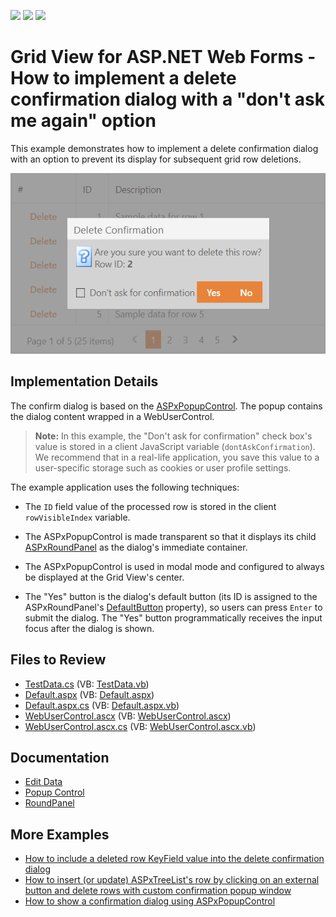 <!-- default badges list -->
![](https://img.shields.io/endpoint?url=https://codecentral.devexpress.com/api/v1/VersionRange/128540794/22.1.4%2B)
[![](https://img.shields.io/badge/Open_in_DevExpress_Support_Center-FF7200?style=flat-square&logo=DevExpress&logoColor=white)](https://supportcenter.devexpress.com/ticket/details/E1120)
[![](https://img.shields.io/badge/📖_How_to_use_DevExpress_Examples-e9f6fc?style=flat-square)](https://docs.devexpress.com/GeneralInformation/403183)
<!-- default badges end -->
# Grid View for ASP.NET Web Forms - How to implement a delete confirmation dialog with a "don't ask me again" option

This example demonstrates how to implement a delete confirmation dialog with an option to prevent its display for subsequent grid row deletions.

![Delete Confirmation Dialog](./delete-confirm-dialog.png)

## Implementation Details

The confirm dialog is based on the [ASPxPopupControl](https://docs.devexpress.com/AspNet/DevExpress.Web.ASPxPopupControl). The popup contains the dialog content wrapped in a WebUserControl.

> **Note:** In this example, the "Don't ask for confirmation" check box's value is stored in a client JavaScript variable (`dontAskConfirmation`). We recommend that in a real-life application, you save this value to a user-specific storage such as cookies or user profile settings.

The example application uses the following techniques:

- The `ID` field value of the processed row is stored in the client `rowVisibleIndex` variable.

- The ASPxPopupControl is made transparent so that it displays its child [ASPxRoundPanel](https://docs.devexpress.com/AspNet/DevExpress.Web.ASPxRoundPanel) as the dialog's immediate container.

- The ASPxPopupControl is used in modal mode and configured to always be displayed at the Grid View's center.

- The "Yes" button is the dialog's default button (its ID is assigned to the ASPxRoundPanel's [DefaultButton](https://docs.devexpress.com/AspNet/DevExpress.Web.ASPxPanelBase.DefaultButton) property), so users can press `Enter` to submit the dialog. The "Yes" button programmatically receives the input focus after the dialog is shown.

## Files to Review

- [TestData.cs](./CS/Solution/App_Code/TestData.cs) (VB: [TestData.vb](./VB/Solution/App_Code/TestData.vb))
- [Default.aspx](./CS/Solution/Default.aspx) (VB: [Default.aspx](./VB/Solution/Default.aspx))
- [Default.aspx.cs](./CS/Solution/Default.aspx.cs) (VB: [Default.aspx.vb](./VB/Solution/Default.aspx.vb))
- [WebUserControl.ascx](./CS/Solution/WebUserControl.ascx) (VB: [WebUserControl.ascx](./VB/Solution/WebUserControl.ascx))
- [WebUserControl.ascx.cs](./CS/Solution/WebUserControl.ascx.cs) (VB: [WebUserControl.ascx.vb](./VB/Solution/WebUserControl.ascx.vb))

## Documentation

- [Edit Data](https://docs.devexpress.com/AspNet/3712/components/grid-view/concepts/edit-data)
- [Popup Control](https://docs.devexpress.com/AspNet/3582/components/docking-and-popups/popup-control)
- [RoundPanel](https://docs.devexpress.com/AspNet/8292/components/multi-use-site-controls/roundpanel)

## More Examples

- [How to include a deleted row KeyField value into the delete confirmation dialog](https://supportcenter.devexpress.com/ticket/details/e131/how-to-include-a-deleted-row-keyfield-value-into-the-delete-confirmation-dialog)
- [How to insert (or update) ASPxTreeList's row by clicking on an external button and delete rows with custom confirmation popup window](https://supportcenter.devexpress.com/internal/ticket/details/E2938)
- [How to show a confirmation dialog using ASPxPopupControl](https://supportcenter.devexpress.com/internal/ticket/details/T103862)

